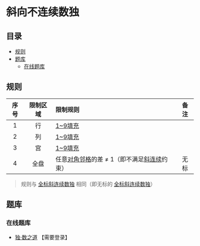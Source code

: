 # 斜向不连续数独
<!-- START doctoc generated TOC please keep comment here to allow auto update -->
<!-- DON'T EDIT THIS SECTION, INSTEAD RE-RUN doctoc TO UPDATE -->
## 目录

- [规则](#%E8%A7%84%E5%88%99)
- [题库](#%E9%A2%98%E5%BA%93)
  - [在线题库](#%E5%9C%A8%E7%BA%BF%E9%A2%98%E5%BA%93)

<!-- END doctoc generated TOC please keep comment here to allow auto update -->

## 规则

| 序号 | 限制区域 | 限制规则 | 备注 |
| :---: | :---: | :--- | :---: |
| 1 | 行 | [1~9填充] | |
| 2 | 列 | [1~9填充] | |
| 3 | 宫 | [1~9填充] | |
| 4 | 全盘 | 任意[对角邻格]的差 ≠ 1（即不满足[斜连续]约束） | 无标 |
> 规则与 [全标斜连续数独] 相同（即无标的 [全标斜连续数独]）

## 题库

### 在线题库

- [独·数之道](http://www.sudokufans.org.cn/lx/game.index.php?type=ncx) 【需要登录】

[全标斜连续数独]: 全标斜连续数独.md
[1~9填充]: ../../../../../../rules.md#1to9填充
[斜连续]: ../../../../../../rules.md#斜连续
[对角邻格]: ../../../../../../rules.md#对角邻格
